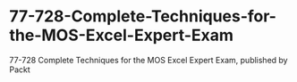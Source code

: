 # 77-728-Complete-Techniques-for-the-MOS-Excel-Expert-Exam
77-728 Complete Techniques for the MOS Excel Expert Exam, published by Packt
